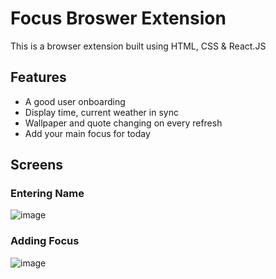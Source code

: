 # Focus Broswer Extension

This is a browser extension built using HTML, CSS & React.JS

## Features

- A good user onboarding
- Display time, current weather in sync
- Wallpaper and quote changing on every refresh
- Add your main focus for today

## Screens

### Entering Name
![image](https://user-images.githubusercontent.com/82315023/163748597-f64b4b98-2d3d-4bbc-a7f6-a5c5979b8382.png)

### Adding Focus
![image](https://user-images.githubusercontent.com/82315023/163748627-8f1e62d8-a151-4183-ac12-0ffec58e6d2b.png)
